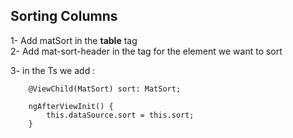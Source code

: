 ## Sorting Columns

1- Add matSort in the <b>table</b> tag </br>
2- Add mat-sort-header in the <th> tag for the element we want to sort

3- in the Ts we add :

        @ViewChild(MatSort) sort: MatSort;

        ngAfterViewInit() {
            this.dataSource.sort = this.sort;
        }